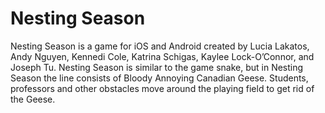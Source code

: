 # Nesting Season
Nesting Season is a game for iOS and Android created by Lucia Lakatos, Andy Nguyen, Kennedi Cole, Katrina Schigas, Kaylee Lock-O’Connor, and Joseph Tu. Nesting Season is similar to the game snake, but in Nesting Season the line consists of Bloody Annoying Canadian Geese. Students, professors and other obstacles move around the playing field to get rid of the Geese.
